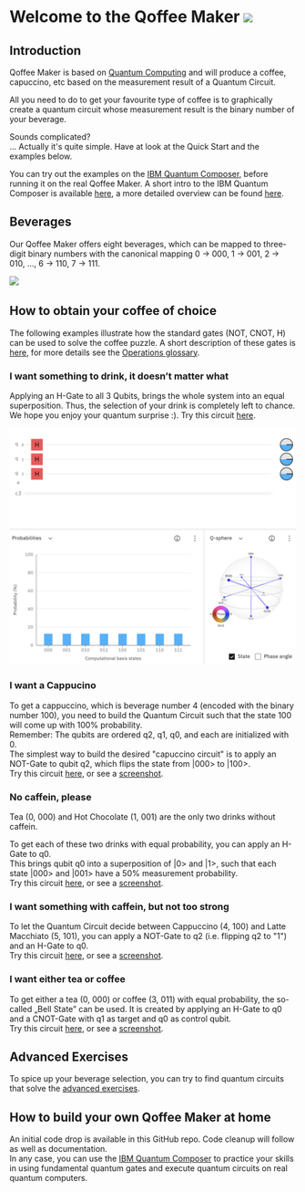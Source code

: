 # Welcome to the Qoffee Maker <img src="Bilder/QuoffeeMug_vector.png" width="150">

## Introduction
Qoffee Maker is based on [Quantum Computing](http://ibm.com/quantum-computing) and will produce a coffee, capuccino, etc based on the measurement result of a Quantum Circuit. 

All you need to do to get your favourite type of coffee is to graphically create a quantum circuit whose measurement result is the binary number of your beverage.

Sounds complicated?  
... Actually it's quite simple. Have at look at the Quick Start and the examples below.

You can try out the examples on the [IBM Quantum Composer](http://quantum-computing.ibm.com/composer), before running it on the real Qoffee Maker. A short intro to the IBM Quantum Composer is available [here](Composer.md), a more detailed overview can be found [here](https://quantum-computing.ibm.com/composer/docs/iqx/overview).


## Beverages

Our Qoffee Maker offers eight beverages, which can be mapped to three-digit binary numbers with the canonical mapping 0 -> 000, 1 -> 001, 2 -> 010, ..., 6 -> 110, 7 -> 111.  

<img src="Bilder/übersicht.png" width="300">


## How to obtain your coffee of choice
The following examples illustrate how the standard gates (NOT, CNOT, H) can be used to solve the coffee puzzle. A short description of these gates is [here](Gates.md), for more details see the [Operations glossary](https://quantum-computing.ibm.com/composer/docs/iqx/operations_glossary).


### I want something to drink, it doesn’t matter what

Applying an H-Gate to all 3 Qubits, brings the whole system into an equal superposition. Thus, the selection of your drink is completely left to chance.  
We hope you enjoy your quantum surprise :). 
Try this circuit [here](https://quantum-computing.ibm.com/composer/files/new?initial=N4IgdghgtgpiBcICSACA7hMAXFBnA9rFgBYCWYA5ilvigCYBO5A1gDQqk534y5iCYBDigQsWGA3TERIViACOEXFAQgA8gAUAogDkAigEEAygFkUAJgB0ABgDcAHTDkAxgBsArnRgo78mC9IARgCMFs4%2B9mAOcgwwVHIA2gDMALoRTjFUTkmpDg7EKAlWOWD5CUHFpfFmqTIgnrjppAAOWKT4YCogAL5AA). 

<img src="Bilder/image.png" width="600">


### I want a Cappucino

To get a cappuccino, which is beverage number 4 (encoded with the binary number 100), you need to build the Quantum Circuit such that the state 100 will come up with 100% probability.  
Remember: The qubits are ordered q2, q1, q0, and each are initialized with 0.  
The simplest way to build the desired "capuccino circuit" is to apply an NOT-Gate to qubit q2, which flips the state from |000> to |100>.  
Try this circuit [here](https://quantum-computing.ibm.com/composer/files/new?initial=N4IgdghgtgpiBcIDCEAOBXAxpglmA9iADQgCOEAzlAiAPIAKAogHICKAggMoCyABAEwA6AAwBuADpg8mADboAJjF7iyMGTgBGARkHSVEsJNIAnGAHNepANoBmALoHMpi5lsPJkgB6Wr-B8RBFCiccVAAXHHwwGhAAXyA), or see a [screenshot](Bilder/cappuccino.png).


### No caffein, please

Tea (0, 000) and Hot Chocolate (1, 001) are the only two drinks without caffein. 

To get each of these two drinks with equal probability, you can apply an H-Gate to q0.  
This brings qubit q0 into a superposition of |0> and |1>, such that each state |000> and |001> have a 50% measurement probability.  
Try this circuit [here](https://quantum-computing.ibm.com/composer/files/new?initial=N4IgdghgtgpiBcIByB7ABAYwgM2zAlmADRoAOANjBAM5xEgCONUCIA8gAoCiSAigIIBlALJoATADoADAG4AOmEIZyAVwAmMNHMYxy%2BAEYBGCUu3ywChgCcYAczQMA2gGYAuuYw37GF%2B4UKACwdHKXcQeg1qT3xSABd8FDBWEABfIA), or see a [screenshot](Bilder/nothing.png).


### I want something with caffein, but not too strong

To let the Quantum Circuit decide between Cappuccino (4, 100) and Latte Macchiato (5, 101), you can apply a NOT-Gate to q2 (i.e. flipping q2 to "1") and an H-Gate to q0.  
Try this circuit [here](https://quantum-computing.ibm.com/composer/files/new?initial=N4IgdghgtgpiBcICSACA7hMAXFBnA9rFgBYCWYA5uqSSgMYQBmjM5ANCgEYCuOY%2BOLPnx4sAJ3yUQbEAEcIuKAhAB5AAoBRAHIBFAIIBlALIoATADoADAG4AOmHJ0ANtwAmMFLbkwnpTgEZzRy87MHtZMRgqWQBtAGYAXVC6SKo6eKT7e2IUWMtMsAAPXJjTJOkQd1wU0gAHLFJJZRAAXyA), or see a [screenshot](Bilder/something2.png).


### I want either tea or coffee

To get either a tea (0, 000) or coffee (3, 011) with equal probability, the so-called „Bell State” can be used. It is created by applying an H-Gate to q0 and a CNOT-Gate with q1 as target and q0 as control qubit.  
Try this circuit [here](https://quantum-computing.ibm.com/composer/files/new?initial=N4IgdghgtgpiBcICSACA7hMAXFMCWWAFjAE4pYwQoD2ZAxtQGaMxwA0IAjhAM5QIgA8gAUAogDkAigEEAygFkUAJgB0ABgDcAHTB4wdADYBXACYwUWrjAN4ARgEYVeupe1gdnEjADmKTgG0AZgBdNzovXzog0J0dQj9-NRj9AA8EpLYA%2B1CQDjMecLwAByw8ajABEABfIA), or see a [screenshot](Bilder/tea.png).


## Advanced Exercises
To spice up your beverage selection, you can try to find quantum circuits that solve the  [advanced exercises](Advanced-exercises.md).


## How to build your own Qoffee Maker at home
An initial code drop is available in this GitHub repo. Code cleanup will follow as well as documentation.  
In any case, you can use the [IBM Quantum Composer](http://quantum-computing.ibm.com/composer) to practice your skills in using fundamental quantum gates and execute quantum circuits on real quantum computers.
